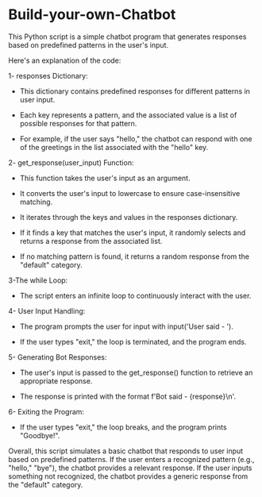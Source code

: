 # Build-your-own-Chatbot
This Python script is a simple chatbot program that generates responses based on predefined patterns in the user's input.

 Here's an explanation of the code:

1- responses Dictionary:

* This dictionary contains predefined responses for different patterns in user input.

* Each key represents a pattern, and the associated value is a list of possible responses for that pattern.

* For example, if the user says "hello," the chatbot can respond with one of the greetings in the list associated with the "hello" key.


2- get_response(user_input) Function:

* This function takes the user's input as an argument.

* It converts the user's input to lowercase to ensure case-insensitive matching.

* It iterates through the keys and values in the responses dictionary.

* If it finds a key that matches the user's input, it randomly selects and returns a response from the associated list.

* If no matching pattern is found, it returns a random response from the "default" category.


3-The while Loop:

* The script enters an infinite loop to continuously interact with the user.


4- User Input Handling:

* The program prompts the user for input with input('User said - ').

* If the user types "exit," the loop is terminated, and the program ends.


5- Generating Bot Responses:

* The user's input is passed to the get_response() function to retrieve an appropriate response.

* The response is printed with the format f'Bot said - {response}\n'.


6- Exiting the Program:

* If the user types "exit," the loop breaks, and the program prints "Goodbye!".


Overall, this script simulates a basic chatbot that responds to user input based on predefined patterns. If the user enters a recognized pattern (e.g., "hello," "bye"), the chatbot provides a relevant response. If the user inputs something not recognized, the chatbot provides a generic response from the "default" category.




